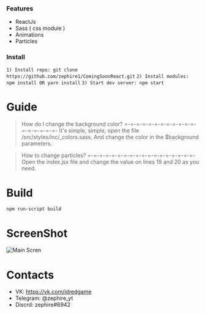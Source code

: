 ### Features

- ReactJs
- Sass ( css module )
- Animations
- Particles

### Install
``1) Install repo: git clone https://github.com/zephire1/ComingSoonReact.git``
``2) Install modules: npm install OR yarn install``
``3) Start dev server: npm start``

# Guide
> How do I change the background color?
=-=-=-=-=-=-=-=-=-=-=-=-=-=-=-=-=-=-
It's simple, simple, open the file /src/styles/inc/_colors.sass. And change the color in the $background parameters.

> How to change particles?
=-=-=-=-=-=-=-=-=-=-=-=-=-=-=-=-=-=-
Open the index.jsx file and change the value on lines 19 and 20 as you need.

# Build
``npm run-script build`` 

# ScreenShot
![Main Scren](https://i.imgur.com/EGwqHxd.png "Main Scren")

# Contacts
- VK: https://vk.com/idredgame
- Telegram: @zephire_yt
- Discrd:  zephire#6942